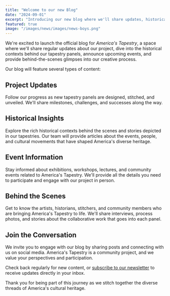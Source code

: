 ```yaml
---
title: "Welcome to our new Blog"
date: "2024-09-01"
excerpt: "Introducing our new blog where we'll share updates, historical insights, and event information about the America's Tapestry project."
featured: true
image: "/images/news/images/news-boys.png"
---
```


We're excited to launch the official blog for _America's Tapestry_, a
space where we'll share regular updates about our project, dive into
the historical contexts behind our tapestry panels, announce upcoming
events, and provide behind-the-scenes glimpses into our creative
process.

Our blog will feature several types of content:

## Project Updates

Follow our progress as new tapestry panels are
designed, stitched, and unveiled. We'll share milestones, challenges,
and successes along the way.

## Historical Insights

Explore the rich historical contexts behind the scenes and stories
depicted in our tapestries. Our team will provide articles about the
events, people, and cultural movements that have shaped America's
diverse heritage.

## Event Information

Stay informed about exhibitions, workshops,
lectures, and community events related to America's Tapestry. We'll
provide all the details you need to participate and engage with our
project in person.

## Behind the Scenes

Get to know the artists, historians, stitchers,
and community members who are bringing America's Tapestry to life.
We'll share interviews, process photos, and stories about the
collaborative work that goes into each panel.

## Join the Conversation

We invite you to engage with our blog by sharing posts and connecting
with us on social media. America's Tapestry is a community project, and
we value your perspectives and participation.

Check back regularly for new content, or [subscribe to our newsletter](/contact) to
receive updates directly in your inbox.

Thank you for being part of this journey as we stitch together the
diverse threads of America's cultural heritage.
